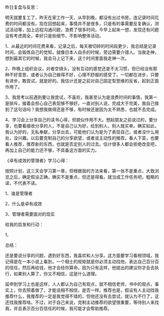 昨日复盘与反思：

明天就要复工了，昨天在家工作一天，从早到晚，都没有出过书房。连记录时间花费的时间都没有。现在回想起来，事情并不是很多，只是有的事需要反复确认，测试活动等，加上远程沟通问题，浪费了很多时间，今早上起来一想，发现还有问题没有考虑周全，幸好只是些细节，不影响整体活动。

1、从最近的时间花费来看，记录之后，每天被切碎的时间段更少，我总结是记录时间，会锻炼自己的觉知，就像日本人自杀的时候，旁边需要介错人。当我走神，想到最其它的时候，我会马上记下来，这个时间里面我走神一次。

2、昨晚上组织会议，对者空镜头，没有互动的感觉还是不太习惯，但已经没有那种不好意思，或者认为自己做得不好，心理不舒服的感受了。一切都在进步，只要有进步，敢尝试，就是好的。我估计还是之前对自己固定型思维的反省，起到正面作用了。

3、我思考以前遇到要让我尝试，不喜欢，我甚至认为是浪费时间的事情，我第一是排斥，接着会担心自己表现够不够好。一直对别人说，完成大于完美，我自己做到了这句话吗？我想我做得还是不够，有时候还是因为太不熟悉，也就不去完成。

4、学习会上分享自己的读书心得，但貌似作用不大。想起朋友之前说过的，要分享，也要看接收分享的人，不是自己认为好，给到别人，别人就买单。确实如此，我认为好的，无私奉献，分享出去，可能他们认为是为了表现自己，或者没什么用处，没兴趣。以后要克制自己的分享欲望，或者说主动性的推荐。看人下菜，也要看人推荐，推荐新的东西，也就是否定别人的过去。估计很多人都会拒绝改变吧，再加上自己的能力还不够，不具备这方面的实力。



《卓有成效的管理者》学习心得：

按照计划，这三天会学习第一章，但根据我的方法来看，第一张不是重点，大致浏览之后，确定假设正确，确实不是重点，但还是得看。就当成工作任务吧，粗略的读，不代表不读。

1、谁是管理者

2、什么是卓有成效

3、管理者需要面对的现实







给我的启发和行动：

1、



总结：

还是要说分享的问题，遇到好东西，我喜欢和人分享。这方面要学习看相领域，我记得是在一本小说上看到，一个相士的规矩就是你必须主动找他，表达自己百分百的信任，然后再给钱，他才会给你算命。因为只有这样，他提出的建议你才会去执行，如果别人算了，你又不相信，这是什么道理。

延申到学习上也是这样，人人都认为自己有观点，就不相信老师，书中的观点，事实上，你去照着做了，才能说相不相信，是否一样。推荐也是，假设有人主动找我推荐什么，我推荐的一定是我觉得不错的，但他还没有去尝试，就认为不行了，这还找我推荐啥。不过，对于自己来说，克制主动推荐的欲望很重要，等待别人来找我，并且表示百分百信任的时候，我可能才会帮助推荐。